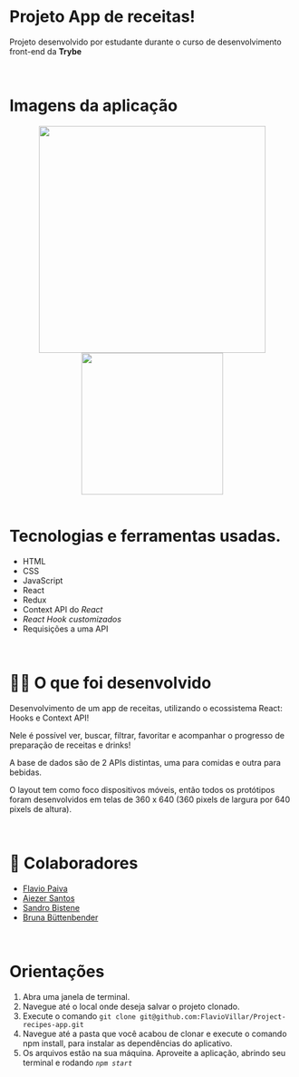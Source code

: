# Projeto App de receitas!


Projeto desenvolvido por estudante durante o curso de desenvolvimento front-end da **Trybe**

<br />

# Imagens da aplicação

<div align="center">
 <kbd>
   <img src="https://user-images.githubusercontent.com/94480963/184560512-a54884b1-7c96-47dd-9f41-4daf530841d6.gif" width="400">
 </kbd>
  <kbd>
  <img src="https://user-images.githubusercontent.com/94480963/184560133-6fe8c73f-da4b-4c77-b07e-270cef69edb6.png" width="250">
 </kbd>  
</div>
<br />

# Tecnologias e ferramentas usadas.

- HTML 
- CSS 
- JavaScript 
- React
- Redux
- Context API do _React_
- _React Hook customizados_
- Requisições a uma API

<br />

# 👨‍💻 O que foi desenvolvido

Desenvolvimento de um app de receitas, utilizando o ecossistema React: Hooks e Context API!

Nele é possível ver, buscar, filtrar, favoritar e acompanhar o progresso de preparação de receitas e drinks!

A base de dados são de 2 APIs distintas, uma para comidas e outra para bebidas.

O layout tem como foco dispositivos móveis, então todos os protótipos foram desenvolvidos em telas de 360 x 640 (360 pixels de largura por 640 pixels de altura).

<br />

# 🤝 Colaboradores
- [Flavio Paiva](https://github.com/FlavioVillar)
- [Aiezer Santos](https://github.com/Aiezer)
- [Sandro Bistene](https://github.com/Sandross)
- [Bruna Büttenbender](https://github.com/brunabutten)

<br />

# Orientações

1. Abra uma janela de terminal.
2. Navegue até o local onde deseja salvar o projeto clonado.
3. Execute o comando `git clone git@github.com:FlavioVillar/Project-recipes-app.git`
4. Navegue até a pasta que você acabou de clonar e execute o comando npm install, para instalar as dependências do aplicativo.
5. Os arquivos estão na sua máquina. Aproveite a aplicação, abrindo seu terminal e rodando _`npm start`_
